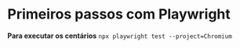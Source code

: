 # Primeiros passos com Playwright


<strong>Para executar os centários</strong>
`
npx playwright test --project=Chromium
`